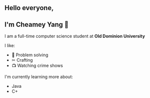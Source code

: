## Hello everyone, 
## I'm Cheamey Yang 👋 <br>

I am a full-time computer science student at __Old Dominion University__ <br>

I like: <br>
- 🧠 Problem solving <br>
- ✂ Crafting <br>
- 📺 Watching crime shows <br>

I'm currently learning more about:
- Java
- C+





<!--
**Cheamey/Cheamey** is a ✨ _special_ ✨ repository because its `README.md` (this file) appears on your GitHub profile.

Here are some ideas to get you started:

- 🔭 I’m currently working on ...
- 🌱 I’m currently learning ...
- 👯 I’m looking to collaborate on ...
- 🤔 I’m looking for help with ...
- 💬 Ask me about ...
- 📫 How to reach me: ...
- 😄 Pronouns: ...
- ⚡ Fun fact: ...
-->
